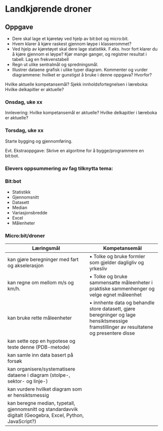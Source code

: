 # Landkjørende droner
## Oppgave

* Dere skal lage et kjøretøy ved hjelp av bit:bot og micro:bit.
* Hvem klarer å kjøre raskest gjennom løype i klasserommet? 
* Ved hjelp av kjøretøyet skal dere lage statistikk. F.eks. hvor fort klarer du å kjøre gjennom ei løype? Kjør mange ganger, og registrer resultat i tabell. Lag en frekvenstabell
* Regn ut ulike sentralmål og spredningsmål.
* Illustrer dataene grafisk i ulike typer diagram. Kommenter og vurder diagrammene: hvilket er gunstigst å bruke i denne oppgava? Hvorfor?

Hvilke aktuelle kompetansemål?
Sjekk innholdsfortegnelsen i læreboka: Hvilke delkapitler er aktuelle?


### Onsdag, uke xx
Innlevering: Hvilke kompetansemål er aktuelle? Hvilke delkapitler i læreboka er aktuelle?

### Torsdag, uke xx
Starte bygging og gjennomføring.



Evt. Ekstraoppgave: Skrive en algoritme for å bygge/programmere en bit:bot.


### Elevers oppsummering av fag tilknytta tema: 
### Bit:bot
* Statistikk
* Gjennomsnitt
* Datasett
* Median
* Variasjonsbredde
* Excel
* Målenheter


### Micro:bit/droner 
Læringsmål|	Kompetansemål
--- | ---
kan gjøre beregninger med fart og akselerasjon|	• Tolke og  bruke formler som gjelder dagligliv og yrkesliv
kan regne om mellom m/s og km/h.|	• Tolke og bruke sammensatte måleenheter i praktiske sammenhenger og velge egnet måleenhet
kan bruke rette måleenheter| • innhente data og behandle store datasett, gjøre beregninger og lage hensiktsmessige framstillinger av resultatene og presentere disse
kan sette opp en hypotese og teste denne (PDB-metode)|
kan samle inn data basert på forsøk|
kan organisere/systematisere dataene i diagram (stolpe-, sektor- og linje-)|
kan vurdere hvilket diagram som er hensiktsmessig|
kan beregne median, typetall, gjennomsnitt og standardavvik digitalt (Geogebra, Excel, Python, JavaScript?)|
	


